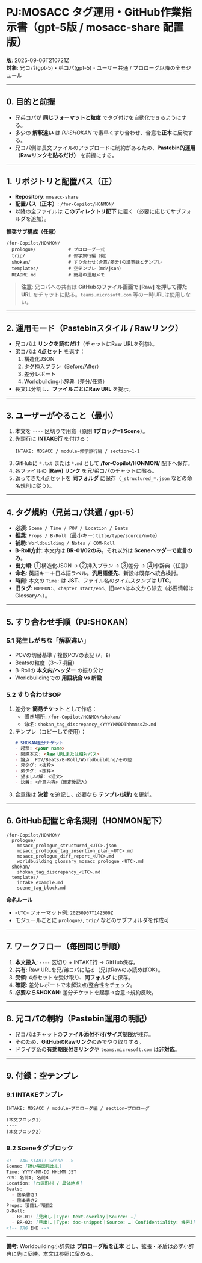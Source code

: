 
# PJ:MOSACC タグ運用・GitHub作業指示書（gpt-5版 / mosacc-share 配置版）

**版**: 2025-09-06T210721Z  
**対象**: 兄コパ(gpt-5)・弟コパ(gpt-5)・ユーザー共通 / プロローグ以降の全モジュール

---

## 0. 目的と前提
- 兄弟コパが **同じフォーマットと粒度** でタグ付けを自動化できるようにする。
- 多少の **解釈違い** は *PJ:SHOKAN* で素早くすり合わせ、合意を**正本**に反映する。
- 兄コパ側は長文ファイルのアップロードに制約があるため、**Pastebin的運用（Rawリンクを貼るだけ）** を前提にする。

---

## 1. リポジトリと配置パス（**正**）
- **Repository**: `mosacc-share`
- **配置パス（正本）**: `/for-Copilot/HONMON/`
- 以降の全ファイルは **このディレクトリ配下** に置く（必要に応じてサブフォルダを追加）。

**推奨サブ構成（任意）**
```
/for-Copilot/HONMON/
  prologue/            # プロローグ一式
  trip/                # 修学旅行編（例）
  shokan/              # すり合わせ(合意/差分)の議事録とテンプレ
  templates/           # 空テンプレ（md/json）
  README.md            # 簡易の運用メモ
```

> **注意**: 兄コパへの共有は **GitHubのファイル画面で [Raw] を押して得たURL** をチャットに貼る。`teams.microsoft.com` 等の一時URLは使用しない。

---

## 2. 運用モード（Pastebinスタイル / Rawリンク）
- 兄コパは **リンクを読むだけ**（チャットにRaw URLを列挙）。
- 弟コパは **4点セット** を返す：
  1) 構造化JSON  
  2) タグ挿入プラン（Before/After）  
  3) 差分レポート  
  4) Worldbuilding小辞典（差分/任意）
- 長文は分割し、**ファイルごとにRaw URL** を提示。

---

## 3. ユーザーがやること（最小）
1. 本文を `----` 区切りで用意（原則 **1ブロック=1 Scene**）。
2. 先頭行に **INTAKE行** を付ける：
   ```
   INTAKE: MOSACC / module=修学旅行編 / section=1-1
   ```
3. GitHubに `*.txt` または `*.md` として **/for-Copilot/HONMON/** 配下へ保存。
4. 各ファイルの **[Raw] リンク** を兄/弟コパのチャットに貼る。
5. 返ってきた4点セットを **同フォルダ** に保存（`_structured_*.json` などの命名規則に従う）。

---

## 4. タグ規約（兄弟コパ共通 / gpt-5）
- **必須**: `Scene / Time / POV / Location / Beats`
- **推奨**: `Props / B-Roll`（最小キー: `title/type/source/note`）
- **補助**: `Worldbuilding / Notes / COM-Roll`
- **B-Roll方針**: 本文内は **BR-01/02のみ**。それ以外は **Sceneヘッダーで宣言のみ**。
- **出力順**: ①構造化JSON → ②挿入プラン → ③差分 → ④小辞典（任意）
- **命名**: 英語キー＋日本語ラベル。**汎用語優先**、新設は既存へ統合検討。
- **時刻**: 本文の `Time:` は **JST**、ファイル名のタイムスタンプは **UTC**。
- **旧タグ**: `HONMON:`、`chapter start/end`、旧`meta`は本文から除去（必要情報はGlossaryへ）。

---

## 5. すり合わせ手順（PJ:SHOKAN）
### 5.1 発生しがちな「解釈違い」
- POVの切替基準 / 複数POVの表記 (`A; B`)
- Beatsの粒度（3〜7項目）
- B-Rollの **本文内/ヘッダー** の振り分け
- Worldbuildingでの **用語統合 vs 新設**

### 5.2 すり合わせSOP
1. 差分を **簡易チケット** として作成：
   - 置き場所: `/for-Copilot/HONMON/shokan/`
   - 命名: `shokan_tag_discrepancy_<YYYYMMDDThhmmssZ>.md`
2. テンプレ（コピーして使用）：
   ```markdown
   # SHOKAN差分チケット
   - 起票: <your name>
   - 関連本文: <Raw URLまたは相対パス>
   - 論点: POV/Beats/B-Roll/Worldbuilding/その他
   - 兄タグ: <抜粋>
   - 弟タグ: <抜粋>
   - 望ましい解: <短文>
   - 決着: <合意内容>（確定後記入）
   ```
3. 合意後は **決着** を追記し、必要なら **テンプレ/規約** を更新。

---

## 6. GitHub配置と命名規則（**HONMON配下**）
```
/for-Copilot/HONMON/
  prologue/
    mosacc_prologue_structured_<UTC>.json
    mosacc_prologue_tag_insertion_plan_<UTC>.md
    mosacc_prologue_diff_report_<UTC>.md
    worldbuilding_glossary_mosacc_prologue_<UTC>.md
  shokan/
    shokan_tag_discrepancy_<UTC>.md
  templates/
    intake_example.md
    scene_tag_block.md
```
**命名ルール**
- `<UTC>` フォーマット例: `20250907T142500Z`
- モジュールごとに `prologue/`, `trip/` などのサブフォルダを作成可

---

## 7. ワークフロー（毎回同じ手順）
1. **本文投入**: `----` 区切り + INTAKE行 → GitHub保存。
2. **共有**: Raw URLを兄/弟コパに貼る（兄はRawのみ読めばOK）。
3. **受領**: 4点セットを受け取り、**同フォルダ** に保存。
4. **確認**: 差分レポートで未解決点/整合性をチェック。
5. **必要ならSHOKAN**: 差分チケットを起票→合意→規約反映。

---

## 8. 兄コパの制約（Pastebin運用の明記）
- 兄コパはチャットの**ファイル添付不可/サイズ制限**が残存。
- そのため、**GitHubのRawリンク**のみでやり取りする。
- ドライブ系の**有効期限付きリンク**や `teams.microsoft.com` は**非対応**。

---

## 9. 付録：空テンプレ
### 9.1 INTAKEテンプレ
```text
INTAKE: MOSACC / module=プロローグ編 / section=プロローグ
----
(本文ブロック1)
----
(本文ブロック2)
```

### 9.2 Sceneタグブロック
```markdown
<!-- TAG START: Scene -->
Scene: [短い場面見出し]
Time: YYYY-MM-DD HH:MM JST
POV: 名前A; 名前B
Location: [市区町村 / 具体地点]
Beats:
  - 箇条書き1
  - 箇条書き2
Props: 項目1／項目2
B-Roll:
  - BR-01: [見出し｜Type: text-overlay｜Source: …]
  - BR-02: [見出し｜Type: doc-snippet｜Source: …｜Confidentiality: 機密3]
<!-- TAG END -->
```

---

**備考**: Worldbuilding小辞典は **プロローグ版を正本** とし、拡張・矛盾は必ず小辞典に先に反映。本文は参照に留める。
